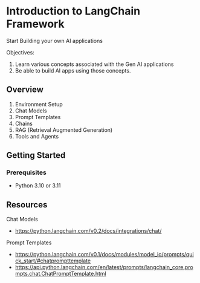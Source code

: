 # Introduction to LangChain Framework
Start Building your own AI applications

Objectives:
1. Learn various concepts associated with the Gen AI applications
2. Be able to build AI apps using those concepts.


## Overview

1. Environment Setup
2. Chat Models
3. Prompt Templates
4. Chains
5. RAG (Retrieval Augmented Generation)
6. Tools and Agents

## Getting Started

### Prerequisites
 - Python 3.10 or 3.11


## Resources

Chat Models
- https://python.langchain.com/v0.2/docs/integrations/chat/

Prompt Templates
- https://python.langchain.com/v0.1/docs/modules/model_io/prompts/quick_start/#chatprompttemplate
- https://api.python.langchain.com/en/latest/prompts/langchain_core.prompts.chat.ChatPromptTemplate.html




